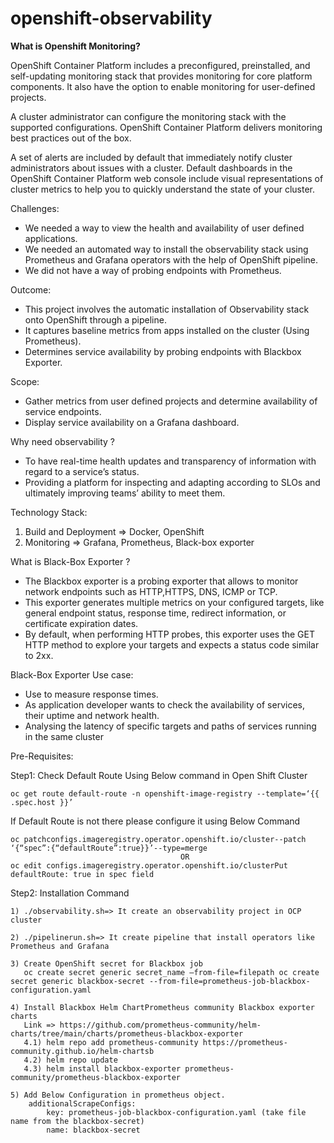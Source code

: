 # openshift-observability

**What is Openshift Monitoring?**

OpenShift Container Platform includes a preconfigured, preinstalled, and self-updating monitoring stack that provides monitoring for core platform components. It also have the option to enable monitoring for user-defined projects.

A cluster administrator can configure the monitoring stack with the supported configurations. OpenShift Container Platform delivers monitoring best practices out of the box.

A set of alerts are included by default that immediately notify cluster administrators about issues with a cluster. Default dashboards in the OpenShift Container Platform web console include visual representations of cluster metrics to help you to quickly understand the state of your cluster.

 
Challenges:
- We needed a way to view the health and availability of user defined applications.
- We needed an automated way to install the observability stack using Prometheus and Grafana operators with the help of OpenShift pipeline.
- We did not have a way of probing endpoints with Prometheus.

Outcome:
- This project involves the automatic installation of Observability stack onto OpenShift through a pipeline.
- It captures baseline metrics from apps installed on the cluster (Using Prometheus).
- Determines service availability by probing endpoints with Blackbox Exporter.

Scope:
- Gather metrics from user defined projects and determine availability of service endpoints.
- Display service availability on a Grafana dashboard.

Why need observability ?
- To have real-time health updates and transparency of information with regard to a service’s status.
- Providing a platform for inspecting and adapting according to SLOs and ultimately improving teams’ ability to meet them.

Technology Stack:
  1) Build and Deployment => Docker, OpenShift
  2) Monitoring => Grafana, Prometheus, Black-box exporter

What is Black-Box Exporter ? 
- The Blackbox exporter is a probing exporter that allows to monitor network endpoints such as HTTP,HTTPS, DNS, ICMP or TCP.
- This exporter generates multiple metrics on your configured targets, like general endpoint status, response time, redirect information, or certificate expiration dates.
- By default, when performing HTTP probes, this exporter uses the GET HTTP method to explore your targets and expects a status code similar to 2xx.

Black-Box Exporter Use case:
- Use to measure response times.
- As application developer wants to check the availability of services, their uptime and network health.
- Analysing the latency of specific targets and paths of services running in the same cluster



Pre-Requisites:

Step1: Check Default Route Using Below command in Open Shift Cluster 

    oc get route default-route -n openshift-image-registry --template=‘{{ .spec.host }}’

If Default Route is not there please configure it using Below Command 

    oc patchconfigs.imageregistry.operator.openshift.io/cluster--patch ‘{“spec”:{“defaultRoute”:true}}’--type=merge 
                                          OR 
    oc edit configs.imageregistry.operator.openshift.io/clusterPut defaultRoute: true in spec field

Step2: Installation Command

    1) ./observability.sh=> It create an observability project in OCP cluster
    
    2) ./pipelinerun.sh=> It create pipeline that install operators like Prometheus and Grafana 
    
    3) Create OpenShift secret for Blackbox job 
       oc create secret generic secret_name –from-file=filepath oc create secret generic blackbox-secret --from-file=prometheus-job-blackbox-configuration.yaml
       
    4) Install Blackbox Helm ChartPrometheus community Blackbox exporter charts
       Link => https://github.com/prometheus-community/helm-charts/tree/main/charts/prometheus-blackbox-exporter
       4.1) helm repo add prometheus-community https://prometheus-community.github.io/helm-chartsb
       4.2) helm repo update
       4.3) helm install blackbox-exporter prometheus-community/prometheus-blackbox-exporter
    
    5) Add Below Configuration in prometheus object.
        additionalScrapeConfigs:
            key: prometheus-job-blackbox-configuration.yaml (take file name from the blackbox-secret)
            name: blackbox-secret
